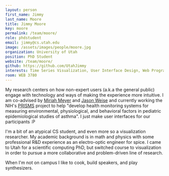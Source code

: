 ```yaml
---
layout: person
first_name: Jimmy
last_name: Moore
title: Jimmy Moore
key: moore
permalink: /team/moore/
role: phdstudent
email: jimmy@cs.utah.edu
image: /assets/images/people/moore.jpg
organization: University of Utah
position: PhD Student
website: /team/moore/
github: https://github.com/UtahJimmy
interests: Time Series Visualization, User Interface Design, Web Programming, Human-Computer Interaction
room: WEB 3780
---
```


My research centers on how non-expert users (a.k.a the general public) engage with technology and ways of making the experience more intuitive.  I am co-advised by [Miriah Meyer](http://www.cs.utah.edu/~miriah/) and [Jason Weise](https://www.cs.utah.edu/~wiese/) and currently working the NIH's [PRISMS](https://www.nibib.nih.gov/research-funding/prisms) project to help "develop health monitoring systems for measuring environmental, physiological, and behavioral factors in pediatric epidemiological studies of asthma".  I just make user interfaces for our participants :P

I'm a bit of an atypical CS student, and even more so a visualization researcher.  My academic background is in math and physics with some professional R&D experience as an electro-optic engineer for spice. I came to Utah for a scientific computing PhD, but switched course to visualization in order to pursue a more collaborative and problem-driven line of research.

When I'm not on campus I like to cook, build speakers, and play synthesizers.
